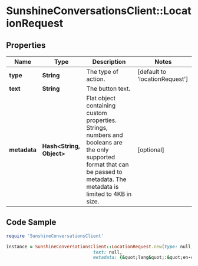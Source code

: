 # SunshineConversationsClient::LocationRequest

## Properties

Name | Type | Description | Notes
------------ | ------------- | ------------- | -------------
**type** | **String** | The type of action. | [default to &#39;locationRequest&#39;]
**text** | **String** | The button text. | 
**metadata** | **Hash&lt;String, Object&gt;** | Flat object containing custom properties. Strings, numbers and booleans  are the only supported format that can be passed to metadata. The metadata is limited to 4KB in size.  | [optional] 

## Code Sample

```ruby
require 'SunshineConversationsClient'

instance = SunshineConversationsClient::LocationRequest.new(type: null,
                                 text: null,
                                 metadata: {&quot;lang&quot;:&quot;en-ca&quot;})
```


